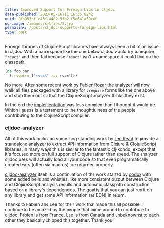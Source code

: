 ```yaml
---
title: Improved Support for Foreign Libs in cljdoc
date-published: 2020-05-16T11:16:36.824Z
uuid: 8fb953cf-e43f-4482-9fb2-f5e641a59cdf
og-image: /images/selfies/2.jpg
permalink: /posts/cljdoc-supports-foreign-libs.html
type: post
---
```


Foreign libraries of ClojureScript libraries have always been a bit of an issue in cljdoc. With a namespace like the one below cljdoc would try to require `"react"` and then fail because `"react"` isn't a namespace it could find on the classpath. 

```clojure
(ns foo.bar
  (:require ["react" :as react]))
```

No more! After some recent work by [Fabien Rozar](https://github.com/frozar) the analyzer will now walk all files packaged with a library for `:require` forms like the one above and stub them out so that the ClojureScript analyzer thinks they exist.

In the end the [implementation](https://github.com/cljdoc/cljdoc-analyzer/pull/20/files) was less complex than I thought it would be. Which I guess is a testament to the thoughtfulness of the people contributing to the ClojureScript compiler.

### cljdoc-analyzer

All of this work builds on some long standing work by [Lee Read](https://github.com/lread) to provide a standalone analyzer to extract API information from Clojure & ClojureScript libraries. In many ways this is similar to the fantastic clj-kondo, except that it's focused more on full support of Clojure rather than speed. The analyzer cljdoc uses will actually load all your code so that even programatically created vars (often via macros) are returned properly.

[cljdoc-analyzer](https://github.com/cljdoc/cljdoc-analyzer) itself is a continuation of the work started by [codox](https://github.com/weavejester/codox) with some added bells and whistles, like more consistent output between Clojure and ClojureScript analysis results and automatic classpath construction based on a library's dependencies. The goal is that you can just run it on any library and get some API information (as EDN) in return. 

Thanks to Fabien and Lee for their work that made this all possible. I continue to be amazed by the people that come around to contribute to cljdoc. Fabien is from France, Lee is from Canada and unbeknownst to each other they basically shipped this together. Thank you!



